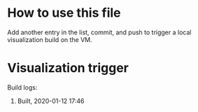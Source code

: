 # How to use this file

Add another entry in the list, commit, and push to trigger a local visualization build on the VM.

# Visualization trigger

Build logs:

1. Built, 2020-01-12 17:46
